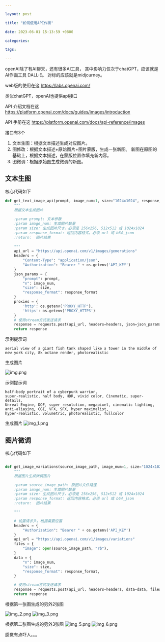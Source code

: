 ```yaml
---

layout: post

title: "如何使用API作画"

date: 2023-06-01 15:13:59 +0800

categories:

tags:
   
---
```

   
openAI除了有AI聊天，还有很多AI工具，
其中影响力仅次于chatGPT，应该就是AI作画工具 DALL·E。
对标的应该就是midjourney。

web版的使用在这
https://labs.openai.com/

类似chatGPT，openAI也提供api接口

API 介绍文档在这
https://platform.openai.com/docs/guides/images/introduction

API 手册在这
https://platform.openai.com/docs/api-reference/images

接口有3个
1. 文本生图：根据文本描述生成对应图片。
2. 图修改：根据文本描述+原始图片+图片蒙版，生成一张新图。
新图在原图的基础上，根据文本描述，在蒙版位置作填充新内容。
3. 图微调：根据原始图生成微调的新图。

## 文本生图

核心代码如下
```python
def get_text_image_api(prompt, image_num=1, size="1024x1024", response_format="url"):
    """
    根据文本生成图片
    
    :param prompt: 文本参数
    :param image_num: 生成图片数量
    :param size: 生成图片尺寸，必须是 256x256, 512x512 或 1024x1024
    :param response_format: 返回内容格式。必须 url 或 b64_json
    :return:  图片结果
    
    """
    api_url = "https://api.openai.com/v1/images/generations"
    headers = {
        "Content-Type": "application/json",
        "Authorization": "Bearer " + os.getenv('API_KEY')
    }
    json_params = {
        "prompt": prompt,
        "n": image_num,
        "size": size,
        "response_format": response_format
    }
    proxies = {
        'http': os.getenv('PROXY_HTTP'),
        'https': os.getenv('PROXY_HTTPS')
    }
    # 使用stream方式发送请求
    response = requests.post(api_url, headers=headers, json=json_params, proxies=proxies, verify=False)
    return response
```

示例提示词
```text
aerial view of a giant fish tank shaped like a tower in the middle of new york city, 8k octane render, photorealistic
```

生成图片

![img.png](../assets/images/2023-06-01-如何使用API作画/img.png)

示例提示词
```text
half-body portrait of a cyberpunk warrior,
super-realistic, half body, HDR, vivid color, Cinematic, super-details,
Unreal Engine, DOF, super resolution, megapixel, cinematic lighting,
anti-aliasing, CGI, VFX, SFX, hyper maximalist,
hyper-realistic, volumetric, photorealistic, fullcolor
```

生成图片
![img_1.png](../assets/images/2023-06-01-如何使用API作画/img_1.png)


## 图片微调

核心代码如下
```python

def get_image_variations(source_image_path, image_num=1, size="1024x1024", response_format="url"):
    """
    根据图片生成微调图片

    :param source_image_path: 原图片文件路径
    :param image_num: 生成图片数量
    :param size: 生成图片尺寸，必须是 256x256, 512x512 或 1024x1024
    :param response_format: 返回内容格式。必须 url 或 b64_json
    :return:  图片结果

    """

    # 设置请求头，根据需要设置
    headers = {
        "Authorization": "Bearer " + os.getenv('API_KEY')
    }
    api_url = "https://api.openai.com/v1/images/variations"
    files = {
        "image": open(source_image_path, "rb"),
    }
    data = {
        "n": image_num,
        "size": size,
        "response_format": response_format,
    }

    # 使用stream方式发送请求
    response = requests.post(api_url, headers=headers, data=data, files=files, proxies=proxies, verify=False)
    return response

```

根据第一张图生成的另外2张图

![img_2.png](../assets/images/2023-06-01-如何使用API作画/img_2.png)
![img_3.png](../assets/images/2023-06-01-如何使用API作画/img_3.png)

根据第二张图生成的另外3张图
![img_5.png](../assets/images/2023-06-01-如何使用API作画/img_5.png)
![img_6.png](../assets/images/2023-06-01-如何使用API作画/img_6.png)

感觉有点吓人。。。

